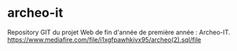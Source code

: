# archeo-it
Repository GIT du projet Web de fin d'année de première année : Archeo-IT.
https://www.mediafire.com/file/i1xgfpawhkivx95/archeo(2).sql/file